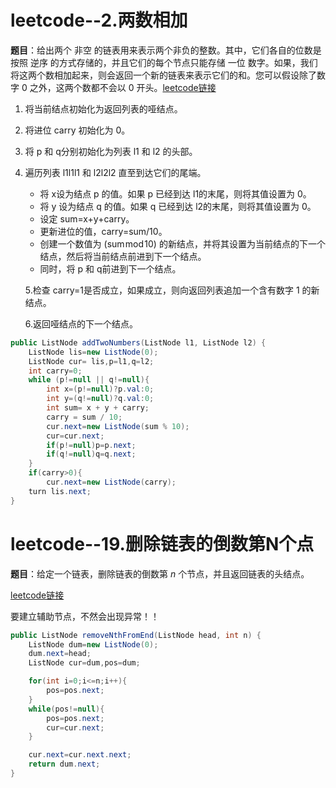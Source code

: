 # leetcode--2.两数相加

**题目**：给出两个 非空 的链表用来表示两个非负的整数。其中，它们各自的位数是按照 逆序 的方式存储的，并且它们的每个节点只能存储 一位 数字。如果，我们将这两个数相加起来，则会返回一个新的链表来表示它们的和。您可以假设除了数字 0 之外，这两个数都不会以 0 开头。[leetcode链接](https://leetcode-cn.com/problems/add-two-numbers/)

1. 将当前结点初始化为返回列表的哑结点。

2. 将进位 carry 初始化为 0。

3. 将 p 和 q分别初始化为列表 l1 和 l2 的头部。

4. 遍历列表 l1l1l1 和 l2l2l2 直至到达它们的尾端。

   - 将 x设为结点 p 的值。如果 p 已经到达 l1的末尾，则将其值设置为 0。
   - 将 y 设为结点 q 的值。如果 q 已经到达 l2的末尾，则将其值设置为 0。
   - 设定 sum=x+y+carry。
   - 更新进位的值，carry=sum/10。
   - 创建一个数值为 (sum mod 10) 的新结点，并将其设置为当前结点的下一个结点，然后将当前结点前进到下一个结点。
   - 同时，将 p 和 q前进到下一个结点。

   5.检查 carry=1是否成立，如果成立，则向返回列表追加一个含有数字 1 的新结点。

   6.返回哑结点的下一个结点。

```java
public ListNode addTwoNumbers(ListNode l1, ListNode l2) {
    ListNode lis=new ListNode(0);
    ListNode cur= lis,p=l1,q=l2;
    int carry=0;
    while (p!=null || q!=null){
        int x=(p!=null)?p.val:0;
        int y=(q!=null)?q.val:0;
        int sum= x + y + carry;
        carry = sum / 10;
        cur.next=new ListNode(sum % 10);
        cur=cur.next;
        if(p!=null)p=p.next;
        if(q!=null)q=q.next;
    }
    if(carry>0){
        cur.next=new ListNode(carry);
    turn lis.next;
}
```

# leetcode--19.删除链表的倒数第N个点

**题目**：给定一个链表，删除链表的倒数第 *n* 个节点，并且返回链表的头结点。

[leetcode链接](https://leetcode-cn.com/problems/add-two-numbers/)

要建立辅助节点，不然会出现异常！！

```java
public ListNode removeNthFromEnd(ListNode head, int n) {
    ListNode dum=new ListNode(0);
    dum.next=head;
    ListNode cur=dum,pos=dum;

    for(int i=0;i<=n;i++){
        pos=pos.next;
    }
    while(pos!=null){
        pos=pos.next;
        cur=cur.next;
    }

    cur.next=cur.next.next;
    return dum.next;
}
```